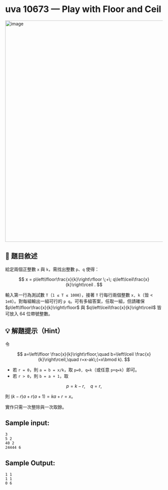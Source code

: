 # uva 10673 — Play with Floor and Ceil
<img width="680" height="707" alt="image" src="https://github.com/user-attachments/assets/341bd6d7-448f-471d-9440-4e416fa15ef9" />

## 📘 題目敘述

給定兩個正整數 `x` 與 `k`，需找出整數 `p`、`q` 使得：

$$
x = p\left\lfloor\frac{x}{k}\right\rfloor \;+\; q\left\lceil\frac{x}{k}\right\rceil .
$$

輸入第一行為測試數 `T`（`1 ≤ T ≤ 1000`），接著 `T` 行每行兩個整數 `x, k`（皆 < `1e8`）。對每組輸出一組可行的 `p q`。可有多組答案，任取一組，但請確保
$p\left\lfloor\frac{x}{k}\right\rfloor$ 與 $q\left\lceil\frac{x}{k}\right\rceil$ 皆可放入 64 位帶號整數。

## 💡 解題提示（Hint）

令

$$
a=\left\lfloor \frac{x}{k}\right\rfloor,\quad b=\left\lceil \frac{x}{k}\right\rceil,\quad r=x-ak\;(=x\bmod k).
$$

* 若 `r = 0`，則 `a = b = x/k`，取 `p=0, q=k`（或任意 `p+q=k`）即可。
* 若 `r > 0`，則 `b = a + 1`，取

$$
p = k-r,\quad q=r,
$$

則 $(k-r)a + r(a+1) = ka + r = x$。

實作只需一次整除與一次取餘。

## Sample input:

```
3
5 2
40 2
24444 6
```

## Sample Output:

```
1 1
1 1
0 6
```
